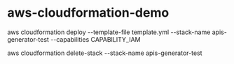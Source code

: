 # aws-cloudformation-demo


aws cloudformation deploy --template-file template.yml --stack-name apis-generator-test --capabilities CAPABILITY_IAM

aws cloudformation delete-stack --stack-name apis-generator-test